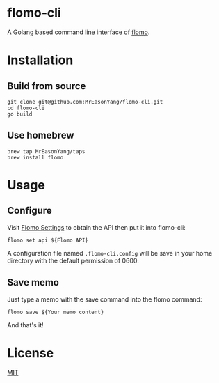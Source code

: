 # flomo-cli
A Golang based command line interface of [flomo](https://flomoapp.com/).

# Installation
## Build from source
```shell
git clone git@github.com:MrEasonYang/flomo-cli.git
cd flomo-cli
go build
```
## Use homebrew
```shell
brew tap MrEasonYang/taps
brew install flomo
```

# Usage
## Configure
Visit [Flomo Settings](https://flomoapp.com/mine?source=incoming_webhook) to obtain the API then put it into flomo-cli:
```shell
flomo set api ${Flomo API}
```
A configuration file named `.flomo-cli.config` will be save in your home directory with the default permission of 0600.
## Save memo
Just type a memo with the save command into the flomo command:
```shell
flomo save ${Your memo content}
```
And that's it!

# License
[MIT](https://github.com/MrEasonYang/flomo-cli/blob/main/LICENSE)